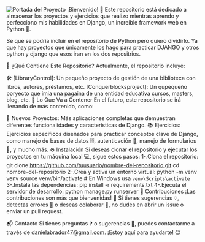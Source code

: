 ![Portada del Proyecto](https://imgur.com/9c9tDle.jpg)
¡Bienvenido! 🚀 Este repositorio está dedicado a almacenar los proyectos y ejercicios que realizo mientras aprendo y perfecciono mis habilidades en Django, un increíble framework web en Python 🐍.

Se que se podría incluir en el repositorio de Python pero quiero dividirlo. Ya que hay proyectos que únicamente los hago para practicar DJANGO y otros python y django que esos iran en los dos repositrios.

📂 ¿Qué Contiene Este Repositorio?
Actualmente, el repositorio incluye:

🛠️ [LibraryControl]:
Un pequeño proyecto de gestión de una biblioteca con libros, autores, préstamos, etc.
[Conquerblocksproject]:
Un qupequeño poryecto que imia una pagaina de una entidad educativa cursos, masters, blog, etc.
🔮 Lo Que Va a Contener
En el futuro, este repositorio se irá llenando de más contenido, como:

🚀 Nuevos Proyectos: Más aplicaciones completas que demuestran diferentes funcionalidades y características de Django.
📚 Ejercicios: Ejercicios específicos diseñados para practicar conceptos clave de Django, como manejo de bases de datos 🗄️, autenticación 🔐, manejo de formularios 📝, y mucho más.
⚙️ Instalación
Si deseas clonar el repositorio y ejecutar los proyectos en tu máquina local 💻, sigue estos pasos:
1-.Clona el repositorio:
  git clone https://github.com/tuusuario/nombre-del-repositorio.git
  cd nombre-del-repositorio
2-.Crea y activa un entorno virtual:
  python -m venv venv
  source venv/bin/activate  # En Windows usa `venv\Scripts\activate`
3-.Instala las dependencias:
  pip install -r requirements.txt
4-.Ejecuta el servidor de desarrollo:
  python manage.py runserver
🤝 Contribuciones
¡Las contribuciones son más que bienvenidas! 🎉 Si tienes sugerencias 💡, detectas errores 🐞 o deseas colaborar 🤝, no dudes en abrir un issue o enviar un pull request.

📬 Contacto
Si tienes preguntas ❓ o sugerencias 💭, puedes contactarme a través de danielabrador47@gmail.com. ¡Estoy aquí para ayudarte! 😊
